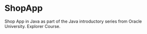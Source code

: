 # ShopApp
Shop App in Java as part of the Java introductory series from Oracle University.
Explorer Course.
